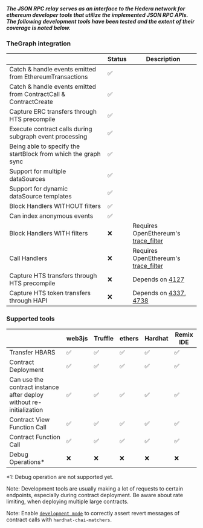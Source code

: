 ##### The JSON RPC relay serves as an interface to the Hedera network for ethereum developer tools that utilize the implemented JSON RPC APIs. The following development tools have been tested and the extent of their coverage is noted below.

### TheGraph integration

|                                                                  | Status | Description                                                                                                                                         |
| ---------------------------------------------------------------- | ------ | --------------------------------------------------------------------------------------------------------------------------------------------------- |
| Catch & handle events emitted from EthereumTransactions          | ✅     |
| Catch & handle events emitted from ContractCall & ContractCreate | ✅     |
| Capture ERC transfers through HTS precompile                     | ✅     |
| Execute contract calls during subgraph event processing          | ✅     |
| Being able to specify the startBlock from which the graph sync   | ✅     |
| Support for multiple dataSources                                 | ✅     |
| Support for dynamic dataSource templates                         | ✅     |
| Block Handlers WITHOUT filters                                   | ✅     |
| Can index anonymous events                                       | ✅     |
| Block Handlers WITH filters                                      | ❌     | Requires ОpenЕthereum's [trace_filter](https://openethereum.github.io/JSONRPC-trace-module#trace_filter)                                            |
| Call Handlers                                                    | ❌     | Requires ОpenЕthereum's [trace_filter](https://openethereum.github.io/JSONRPC-trace-module#trace_filter)                                            |
| Capture HTS transfers through HTS precompile                     | ❌     | Depends on [4127](https://github.com/hashgraph/hedera-services/issues/4127)                                                                         |
| Capture HTS token transfers through HAPI                         | ❌     | Depends on [4337](https://github.com/hashgraph/hedera-mirror-node/issues/4337), [4738](https://github.com/hashgraph/hedera-mirror-node/issues/4738) |

### Supported tools

|                                                                      | web3js | Truffle | ethers | Hardhat | Remix IDE |
| -------------------------------------------------------------------- | ------ | ------- | ------ | ------- | --------- |
| Transfer HBARS                                                       | ✅     | ✅      | ✅     | ✅      | ✅        |
| Contract Deployment                                                  | ✅     | ✅      | ✅     | ✅      | ✅        |
| Can use the contract instance after deploy without re-initialization | ✅     | ✅      | ✅     | ✅      | ✅        |
| Contract View Function Call                                          | ✅     | ✅      | ✅     | ✅      | ✅        |
| Contract Function Call                                               | ✅     | ✅      | ✅     | ✅      | ✅        |
| Debug Operations\*                                                   | ❌     | ❌      | ❌     | ❌      | ❌        |

\*1: Debug operation are not supported yet.

Note:
Development tools are usually making a lot of requests to certain endpoints, especially during contract deployment. Be aware about rate limiting, when deploying multiple large contracts.

Note:
Enable [`development mode`](../docs/dev-mode.md) to correctly assert revert messages of contract calls with `hardhat-chai-matchers`.
